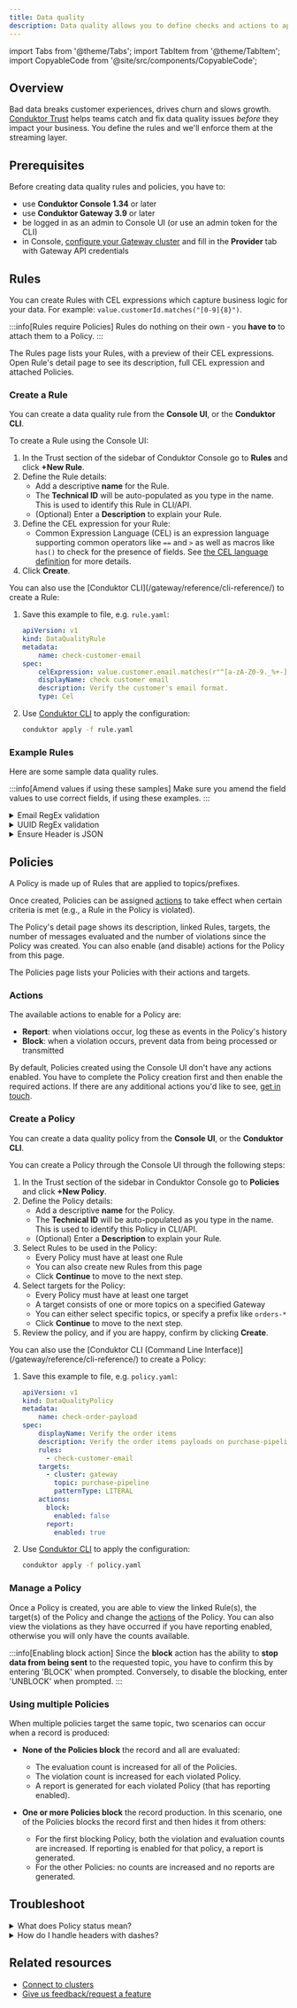 ```yaml
---
title: Data quality
description: Data quality allows you to define checks and actions to apply on data produced into Kafka
---
```

import Tabs from '@theme/Tabs'; import TabItem from '@theme/TabItem';
import CopyableCode from '@site/src/components/CopyableCode';

## Overview

Bad data breaks customer experiences, drives churn and slows growth.
[Conduktor Trust](https://conduktor.io/trust) helps teams catch and fix data quality issues *before* they impact your business. You define the rules and we'll enforce them at the streaming layer.

## Prerequisites

Before creating data quality rules and policies, you have to:

- use **Conduktor Console 1.34** or later
- use **Conduktor Gateway 3.9** or later
- be logged in as an admin to Console UI (or use an admin token for the CLI)
- in Console, [configure your Gateway cluster](/platform/navigation/settings/managing-clusters/) and fill in the **Provider** tab with Gateway API credentials

## Rules

You can create Rules with CEL expressions which capture business logic for your data. For example: `value.customerId.matches("[0-9]{8}")`.

:::info[Rules require Policies]
Rules do nothing on their own - you **have to** to attach them to a Policy.
:::

The Rules page lists your Rules, with a preview of their CEL expressions. Open Rule's detail page to see its description, full CEL expression and attached Policies.

### Create a Rule

You can create a data quality rule from the **Console UI**, or the **Conduktor CLI**.

<Tabs>
<TabItem value="ui" label="Console UI">
To create a Rule using the Console UI:

1. In the Trust section of the sidebar of Conduktor Console go to **Rules** and click **+New Rule**.
1. Define the Rule details:
   - Add a descriptive **name** for the Rule.
   - The **Technical ID** will be auto-populated as you type in the name. This is used to identify this Rule in CLI/API.
   - (Optional) Enter a **Description** to explain your Rule.
1. Define the CEL expression for your Rule:
   - Common Expression Language (CEL) is an expression language supporting common operators like `==` and `>` as well as macros like `has()` to check for the presence of fields. See [the CEL language definition](https://github.com/google/cel-spec/blob/master/doc/intro.md) for more details.
1. Click **Create**.
</TabItem>

<TabItem value="cli" label="Conduktor CLI">
You can also use the [Conduktor CLI](/gateway/reference/cli-reference/) to create a Rule:

1. Save this example to file, e.g. `rule.yaml`:

    ```yaml
    apiVersion: v1
    kind: DataQualityRule
    metadata:
        name: check-customer-email
    spec:
        celExpression: value.customer.email.matches(r"^[a-zA-Z0-9._%+-]+@[a-zA-Z0-9.-]+\.[a-zA-Z]{2,}$")
        displayName: check customer email
        description: Verify the customer's email format.
        type: Cel
    ```

2. Use [Conduktor CLI](/gateway/reference/cli-reference/) to apply the configuration:

    ```bash
    conduktor apply -f rule.yaml
    ```

</TabItem>
</Tabs>

### Example Rules

Here are some sample data quality rules.

:::info[Amend values if using these samples]
Make sure you amend the field values to use correct fields, if using these examples.
:::

<details>
  <summary>Email RegEx validation</summary>
  <p>
    Your requirements may be different from this RegEx, as email validation via RegEx is complex.
    <CopyableCode language="bash">{`value.customer.email.matches(r"^[a-zA-Z0-9._%+-]+@[a-zA-Z0-9.-]+\.[a-zA-Z]{2,}$")`}</CopyableCode>
  </p>
</details>
<details>
  <summary>UUID RegEx validation</summary>
  <p>
    <CopyableCode language="bash">{`value.customer.id.matches(r"^[0-9a-fA-F]{8}\b-[0-9a-fA-F]{4}\b-[0-9a-fA-F]{4}\b-[0-9a-fA-F]{4}\b-[0-9a-fA-F]{12}$")`}</CopyableCode>
  </p>
</details>

<details>
  <summary>Ensure Header is JSON</summary>
  <p>
    <CopyableCode language="bash">{`headers['Content-Type'] == 'application/json'`}</CopyableCode>
  </p>
</details>

## Policies

A Policy is made up of Rules that are applied to topics/prefixes.

Once created, Policies can be assigned [actions](#actions) to take effect when certain criteria is met (e.g., a Rule in the Policy is violated).

The Policy's detail page shows its description, linked Rules, targets, the number of messages evaluated and the number of violations since the Policy was created. You can also enable (and disable) actions for the Policy from this page.

The Policies page lists your Policies with their actions and targets.

### Actions

The available actions to enable for a Policy are:

- **Report**: when violations occur, log these as events in the Policy's history
- **Block**: when a violation occurs, prevent data from being processed or transmitted

By default, Policies created using the Console UI don't have any actions enabled. You have to complete the Policy creation first and then enable the required actions. If there are any additional actions you'd like to see, [get in touch](https://support.conduktor.io/hc/en-gb/requests/new?ticket_form_id=17438365654417).

### Create a Policy

You can create a data quality policy from the **Console UI**, or the **Conduktor CLI**.

<Tabs>
<TabItem value="ui" label="Console UI">
You can create a Policy through the Console UI through the following steps:

1. In the Trust section of the sidebar in Conduktor Console go to **Policies** and click **+New Policy**.
1. Define the Policy details:
   - Add a descriptive **name** for the Policy.
   - The **Technical ID** will be auto-populated as you type in the name. This is used to identify this Policy in CLI/API.
   - (Optional) Enter a **Description** to explain your Rule.
1. Select Rules to be used in the Policy:
   - Every Policy must have at least one Rule
   - You can also create new Rules from this page
   - Click **Continue** to move to the next step.
1. Select targets for the Policy:
   - Every Policy must have at least one target
   - A target consists of one or more topics on a specified Gateway
   - You can either select specific topics, or specify a prefix like `orders-*`
   - Click **Continue** to move to the next step.
2. Review the policy, and if you are happy, confirm by clicking **Create**.
</TabItem>

<TabItem value="cli" label="Conduktor CLI">
You can also use the [Conduktor CLI (Command Line Interface)](/gateway/reference/cli-reference/) to create a Policy:

1. Save this example to file, e.g. `policy.yaml`:

    ```yaml
    apiVersion: v1
    kind: DataQualityPolicy
    metadata:
        name: check-order-payload
    spec:
        displayName: Verify the order items
        description: Verify the order items payloads on purchase-pipeline topic.
        rules:
          - check-customer-email
        targets:
          - cluster: gateway
            topic: purchase-pipeline
            patternType: LITERAL
        actions:
          block:
            enabled: false
          report:
            enabled: true
    ```

1. Use [Conduktor CLI](/gateway/reference/cli-reference/) to apply the configuration:

    ```bash
    conduktor apply -f policy.yaml
    ```

</TabItem>
</Tabs>

### Manage a Policy

Once a Policy is created, you are able to view the linked Rule(s), the target(s) of the Policy and change the [actions](#actions) of the Policy. You can also view the violations as they have occurred if you have reporting enabled, otherwise you will only have the counts available.

:::info[Enabling block action]
Since the **block** action has the ability to **stop data from being sent** to the requested topic, you have to confirm this by entering 'BLOCK' when prompted. Conversely, to disable the blocking, enter 'UNBLOCK' when prompted.
:::

### Using multiple Policies

When multiple policies target the same topic, two scenarios can occur when a record is produced:

- **None of the Policies block** the record and all are evaluated:

   - The evaluation count is increased for all of the Policies.
   - The violation count is increased for each violated Policy.
   - A report is generated for each violated Policy (that has reporting enabled).

- **One or more Policies block** the record production. In this scenario, one of the Policies blocks the record first and then hides it from others:

   - For the first blocking Policy, both the violation and evaluation counts are increased. If reporting is enabled for that policy, a report is generated.
   - For the other Policies: no counts are increased and no reports are generated.

## Troubleshoot

<details>
  <summary>What does Policy status mean?</summary>
  <p>
  This is the status of a data quality policy:
    - **Pending**: the configuration isn't deployed or refreshed yet
    - **Ready**: the configuration is up-to-date on Gateway
    - **Failed**: something unexpected happened during the deployment. Check that the connected Gateway is active.
  </p>
</details>
<details>
  <summary>How do I handle headers with dashes?</summary>
  <p>
  Use bracket notation instead of dot notation. For example: <CopyableCode language="bash">{`headers['Content-Type']`}</CopyableCode>
  </p>
</details>

## Related resources

- [Connect to clusters](/platform/navigation/settings/managing-clusters/)
- [Give us feedback/request a feature](https://conduktor.io/roadmap)
